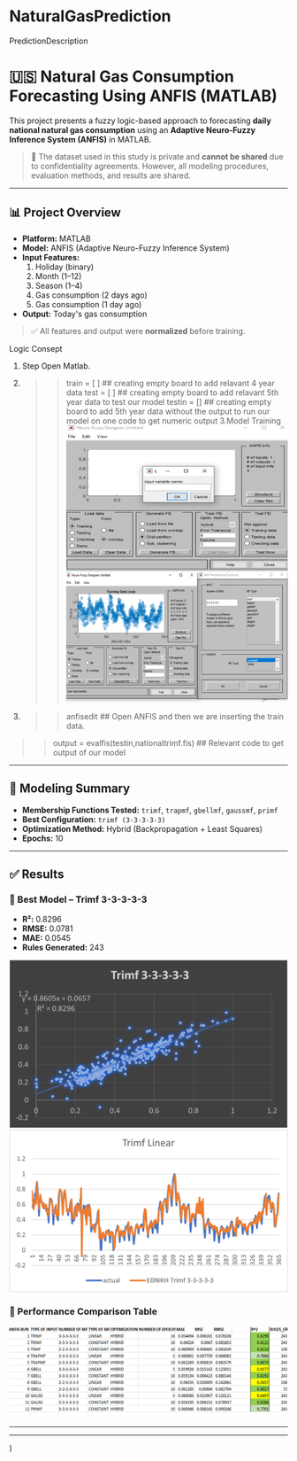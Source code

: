 # NaturalGasPrediction
PredictionDescription
# 🇺🇸 Natural Gas Consumption Forecasting Using ANFIS (MATLAB)

This project presents a fuzzy logic-based approach to forecasting **daily national natural gas consumption** using an **Adaptive Neuro-Fuzzy Inference System (ANFIS)** in MATLAB.

> 🚫 The dataset used in this study is private and **cannot be shared** due to confidentiality agreements. However, all modeling procedures, evaluation methods, and results are shared.

---

## 📊 Project Overview

- **Platform:** MATLAB
- **Model:** ANFIS (Adaptive Neuro-Fuzzy Inference System)
- **Input Features:**
  1. Holiday (binary)
  2. Month (1–12)
  3. Season (1–4)
  4. Gas consumption (2 days ago)
  5. Gas consumption (1 day ago)
- **Output:** Today's gas consumption

> ✅ All features and output were **normalized** before training.

Logic Consept 
1. Step Open Matlab.
2. >> train = [ ] ## creating empty board to add relavant 4 year data
   >> test  = [ ] ## creating empty board to add relavant 5th year data to test our model
   >> testin = [] ## creating empty board to add 5th year data without the output to run our model on one code to get numeric output
3.Model Training
  ![Train_Consept](Train.png)
  ![model](model.png)
  
  4. >> anfisedit ## Open ANFIS and  then we are inserting the train data. 
   >> output = evalfis(testin,nationaltrimf.fis) ## Relevant code to get output of our model
---

## 🧠 Modeling Summary

- **Membership Functions Tested:** `trimf`, `trapmf`, `gbellmf`, `gaussmf`, `primf`
- **Best Configuration:** `trimf (3-3-3-3-3)`
- **Optimization Method:** Hybrid (Backpropagation + Least Squares)
- **Epochs:** 10

---

## ✅ Results

### 🔹 Best Model – Trimf 3-3-3-3-3
- **R²:** 0.8296  
- **RMSE:** 0.0781  
- **MAE:** 0.0545  
- **Rules Generated:** 243

![Linear Regression](Trimf3-3-33.png)
![Actual vs Predicted](ActualVsPredicted.png)

### 🔹 Performance Comparison Table

![Performance Table](mYPROJECT.png)

---


---

)
